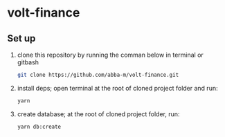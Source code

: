 # volt-finance

## Set up

1. clone this repository by running the comman below in terminal or gitbash
   ```bash
   git clone https://github.com/abba-m/volt-finance.git
   ```

2. install deps; open terminal at the root of cloned project folder and run:
    ```bash
    yarn
    ```

3. create database; at the root of cloned project folder, run:
    ```bash
    yarn db:create
    ```